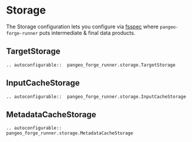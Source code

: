 # Storage

The Storage configuration lets you configure via [fsspec](https://filesystem-spec.readthedocs.io/en/latest/)
where `pangeo-forge-runner` puts intermediate & final data products.

## TargetStorage

```{eval-rst}
.. autoconfigurable::  pangeo_forge_runner.storage.TargetStorage
```

## InputCacheStorage

```{eval-rst}
.. autoconfigurable::  pangeo_forge_runner.storage.InputCacheStorage
```

## MetadataCacheStorage

```{eval-rst}
.. autoconfigurable::  pangeo_forge_runner.storage.MetadataCacheStorage
```

